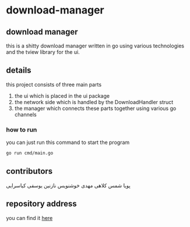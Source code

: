 # download-manager

## download manager

this is a shitty download manager written in go
using various technologies and the tview library
for the ui.


## details

this project consists of three main parts
1. the ui which is placed in the ui package
2. the network side which is handled by the DownloadHandler struct
3. the manager which connects these parts together using various go channels

### how to run

you can just run this command to start the program
```bash
go run cmd/main.go
```

## contributors

پویا شمس کلاهی
مهدی خوشنویس
نازنین یوسفی کیاسرایی

## repository address

you can find it [here](https://github.com/placeholder14032/download-manager)

